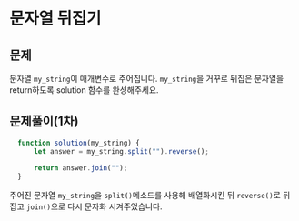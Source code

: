 # 문자열 뒤집기

## 문제

문자열 `my_string`이 매개변수로 주어집니다. `my_string`을 거꾸로 뒤집은 문자열을 return하도록 solution 함수를 완성해주세요.

## 문제풀이(1차)

```javascript
  function solution(my_string) {
      let answer = my_string.split("").reverse();
      
      return answer.join("");
  }
```

주어진 문자열 `my_string`을 `split()`메소드를 사용해 배열화시킨 뒤 `reverse()`로 뒤집고 `join()`으로 다시 문자화 시켜주었습니다.